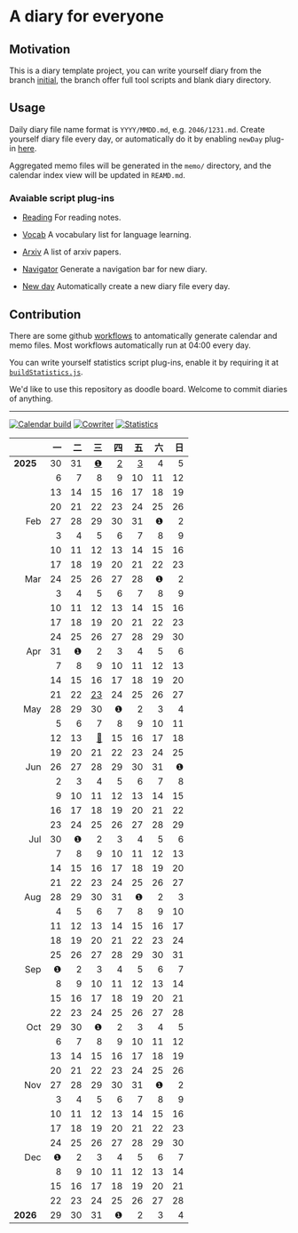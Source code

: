 # A diary for everyone

## Motivation

This is a diary template project,
you can write yourself diary from the branch [initial](https://github.com/k-l-lambda/diary-one/tree/initial),
the branch offer full tool scripts and blank diary directory.


## Usage

Daily diary file name format is `YYYY/MMDD.md`, e.g. `2046/1231.md`.
Create yourself diary file every day, or automatically do it by enabling `newDay` plug-in [here](tools/cowriter.js#L5).

Aggregated memo files will be generated in the `memo/` directory, and the calendar index view will be updated in `REAMD.md`.

### Avaiable script plug-ins

* [Reading](tools/statReading.js)
  For reading notes.

* [Vocab](tools/statVocab.js)
  A vocabulary list for language learning.

* [Arxiv](tools/statArxiv.js)
  A list of arxiv papers.

* [Navigator](tools/navigator.js)
  Generate a navigation bar for new diary.

* [New day](tools/newDay.js)
  Automatically create a new diary file every day.


## Contribution

There are some github [workflows](.github/workflows) to antomatically generate calendar and memo files.
Most workflows automatically run at 04:00 every day.

You can write yourself statistics script plug-ins, enable it by requiring it at [`buildStatistics.js`](tools\buildStatistics.js).

We'd like to use this repository as doodle board.
Welcome to commit diaries of anything.

---
[![Calendar build](https://github.com/k-l-lambda/diary-one/actions/workflows/calendar.yml/badge.svg)](https://github.com/k-l-lambda/diary-one/actions/workflows/calendar.yml)
[![Cowriter](https://github.com/k-l-lambda/diary-one/actions/workflows/cowriter.yml/badge.svg)](https://github.com/k-l-lambda/diary-one/actions/workflows/cowriter.yml)
[![Statistics](https://github.com/k-l-lambda/diary-one/actions/workflows/stat.yml/badge.svg)](https://github.com/k-l-lambda/diary-one/actions/workflows/stat.yml)

|    | 一 | 二 | 三 | 四 | 五 | 六 | 日 |
| -: | -: | -: | -: | -: | -: | -: | -: |
**2025**&ensp; | 30 | 31 | [❶](2025/0101.md ".     《Mathematical Foundations of Reinforcement Learning》&#xd;.         Chapter 1&#xd;.     HiDiffusion&#xd;.     StoryDiffusion") | [2](2025/0102.md ".     《Mathematical Foundations of Reinforcement Learning》&#xd;.         Chapter 2&#xd;.     DO MUSIC GENERATION MODELS ENCODE MUSIC THEORY?") | [3](2025/0103.md ".     Diary on github") | 4 | 5
&ensp; | 6 | 7 | 8 | 9 | 10 | 11 | 12
&ensp; | 13 | 14 | 15 | 16 | 17 | 18 | 19
&ensp; | 20 | 21 | 22 | 23 | 24 | 25 | 26
Feb | 27 | 28 | 29 | 30 | 31 | ❶ | 2
&ensp; | 3 | 4 | 5 | 6 | 7 | 8 | 9
&ensp; | 10 | 11 | 12 | 13 | 14 | 15 | 16
&ensp; | 17 | 18 | 19 | 20 | 21 | 22 | 23
Mar | 24 | 25 | 26 | 27 | 28 | ❶ | 2
&ensp; | 3 | 4 | 5 | 6 | 7 | 8 | 9
&ensp; | 10 | 11 | 12 | 13 | 14 | 15 | 16
&ensp; | 17 | 18 | 19 | 20 | 21 | 22 | 23
&ensp; | 24 | 25 | 26 | 27 | 28 | 29 | 30
Apr | 31 | ❶ | 2 | 3 | 4 | 5 | 6
&ensp; | 7 | 8 | 9 | 10 | 11 | 12 | 13
&ensp; | 14 | 15 | 16 | 17 | 18 | 19 | 20
&ensp; | 21 | 22 | [23](2025/0423.md ".     K.L. Blog") | 24 | 25 | 26 | 27
May | 28 | 29 | 30 | ❶ | 2 | 3 | 4
&ensp; | 5 | 6 | 7 | 8 | 9 | 10 | 11
&ensp; | 12 | 13 | [🌅](2025/0514.md "TODAY&#xd;") | 15 | 16 | 17 | 18
&ensp; | 19 | 20 | 21 | 22 | 23 | 24 | 25
Jun | 26 | 27 | 28 | 29 | 30 | 31 | ❶
&ensp; | 2 | 3 | 4 | 5 | 6 | 7 | 8
&ensp; | 9 | 10 | 11 | 12 | 13 | 14 | 15
&ensp; | 16 | 17 | 18 | 19 | 20 | 21 | 22
&ensp; | 23 | 24 | 25 | 26 | 27 | 28 | 29
Jul | 30 | ❶ | 2 | 3 | 4 | 5 | 6
&ensp; | 7 | 8 | 9 | 10 | 11 | 12 | 13
&ensp; | 14 | 15 | 16 | 17 | 18 | 19 | 20
&ensp; | 21 | 22 | 23 | 24 | 25 | 26 | 27
Aug | 28 | 29 | 30 | 31 | ❶ | 2 | 3
&ensp; | 4 | 5 | 6 | 7 | 8 | 9 | 10
&ensp; | 11 | 12 | 13 | 14 | 15 | 16 | 17
&ensp; | 18 | 19 | 20 | 21 | 22 | 23 | 24
&ensp; | 25 | 26 | 27 | 28 | 29 | 30 | 31
Sep | ❶ | 2 | 3 | 4 | 5 | 6 | 7
&ensp; | 8 | 9 | 10 | 11 | 12 | 13 | 14
&ensp; | 15 | 16 | 17 | 18 | 19 | 20 | 21
&ensp; | 22 | 23 | 24 | 25 | 26 | 27 | 28
Oct | 29 | 30 | ❶ | 2 | 3 | 4 | 5
&ensp; | 6 | 7 | 8 | 9 | 10 | 11 | 12
&ensp; | 13 | 14 | 15 | 16 | 17 | 18 | 19
&ensp; | 20 | 21 | 22 | 23 | 24 | 25 | 26
Nov | 27 | 28 | 29 | 30 | 31 | ❶ | 2
&ensp; | 3 | 4 | 5 | 6 | 7 | 8 | 9
&ensp; | 10 | 11 | 12 | 13 | 14 | 15 | 16
&ensp; | 17 | 18 | 19 | 20 | 21 | 22 | 23
&ensp; | 24 | 25 | 26 | 27 | 28 | 29 | 30
Dec | ❶ | 2 | 3 | 4 | 5 | 6 | 7
&ensp; | 8 | 9 | 10 | 11 | 12 | 13 | 14
&ensp; | 15 | 16 | 17 | 18 | 19 | 20 | 21
&ensp; | 22 | 23 | 24 | 25 | 26 | 27 | 28
**2026**&ensp; | 29 | 30 | 31 | ❶ | 2 | 3 | 4
